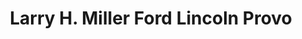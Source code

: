 ---
title: "Larry H. Miller Ford Lincoln Provo"
url: /provo/larry-h-miller-ford-lincoln-provo/
shop: car
---